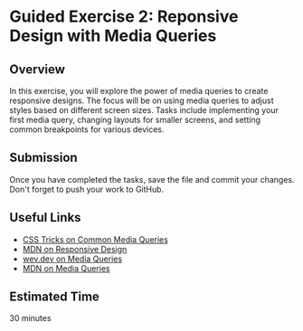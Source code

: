 # Guided Exercise 2: Reponsive Design with Media Queries

## Overview

In this exercise, you will explore the power of media queries to create responsive designs. The focus will be on using media queries to adjust styles based on different screen sizes. Tasks include implementing your first media query, changing layouts for smaller screens, and setting common breakpoints for various devices.

## Submission

Once you have completed the tasks, save the file and commit your changes. Don't forget to push your work to GitHub.

## Useful Links

- [CSS Tricks on Common Media Queries](https://css-tricks.com/a-complete-guide-to-css-media-queries/)
- [MDN on Responsive Design](https://developer.mozilla.org/en-US/docs/Learn/CSS/CSS_layout/Responsive_Design)
- [wev.dev on Media Queries](https://web.dev/learn/design/media-queries?hl=en)
- [MDN on Media Queries](https://developer.mozilla.org/en-US/docs/Web/CSS/CSS_media_queries/Using_media_queries)


## Estimated Time

30 minutes
